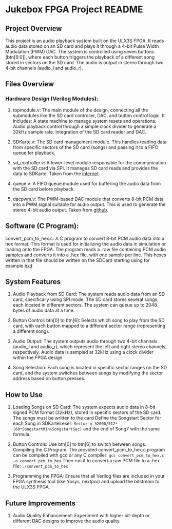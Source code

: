 # Jukebox FPGA Project README
## Project Overview
This project is an audio playback system built on the ULX3S FPGA. It reads audio data stored on an SD card and plays it through a 4-bit Pulse Width Modulation (PWM) DAC. The system is controlled using seven buttons (btn[6:0]), where each button triggers the playback of a different song stored in sectors on the SD card. The audio is output in stereo through two 4-bit channels (audio_l and audio_r).

## Files Overview
### Hardware Design (Verilog Modules):
1. topmodule.v:
    The main module of the design, connecting all the submodules like the SD card controller, DAC, and button control logic. It includes:
        A state machine to manage system resets and operations.
        Audio playback control through a simple clock divider to generate a 32kHz sample rate.
        Integration of the SD card reader and DAC.

1. SDKarte.v:
        The SD card management module. This handles reading data from specific sectors of the SD card (songs) and passing it to a FIFO queue for playback.

1. sd_controller.v:
        A lower-level module responsible for the communication with the SD card via SPI. It manages SD card reads and provides the data to SDKarte.
        Taken from the [internet](https://web.mit.edu/6.111/volume2/www/f2019/tools/sd_controller.v).

1. queue.v:
        A FIFO queue module used for buffering the audio data from the SD card before playback.

1. dacpwm.v:
        The PWM-based DAC module that converts 8-bit PCM data into a PWM signal suitable for audio output. This is used to generate the stereo 4-bit audio output.
        Taken from [github](https://github.com/emard/ulx3s-misc/blob/master/examples/audio/hdl/dacpwm.v).

## Software (C Program):
convert_pcm_to_hex.c:
    A C program to convert 8-bit PCM audio data into a hex format. This format is used for initializing the audio data in simulation or loading onto the FPGA. The program reads a .raw file containing PCM audio samples and converts it into a .hex file, with one sample per line. This hexes written in that file should be written on the SDCard starting using for example [hxd](https://mh-nexus.de/de/hxd/)

## System Features
1. Audio Playback from SD Card:
        The system reads audio data from an SD card, specifically using SPI mode. The SD card stores several songs, each located in different sectors. The system can queue up to 2048 bytes of audio data at a time.

1. Button Control:
        btn[0] to btn[6]: Selects which song to play from the SD card, with each button mapped to a different sector range (representing a different song).

1. Audio Output:
        The system outputs audio through two 4-bit channels (audio_l and audio_r), which represent the left and right stereo channels, respectively.
        Audio data is sampled at 32kHz using a clock divider within the FPGA design.

1. Song Selection:
        Each song is located in specific sector ranges on the SD card, and the system switches between songs by modifying the sector address based on button presses.

## How to Use

1. Loading Songs on SD Card:
        The system expects audio data in 8-bit signed PCM format (32kHz), stored in specific sectors of the SD card. The songs must be written to the card Define the Songstart Sector for each Song in SDKarteLeser:
    ```Sector = 32000/512*(60*SongstartMin+SongstartSec)```
    and the end of Song7 with the same formula.

1. Button Controls:
        Use btn[0] to btn[6] to switch between songs.
    Compiling the C Program: The provided convert_pcm_to_hex.c program can be compiled with gcc or any C compiler:
    ```gcc convert_pcm_to_hex.c -o convert_pcm_to_hex```
    Then run it to convert a raw PCM file to a .hex file:
    ```./convert_pcm_to_hex```

1. Programming the FPGA: Ensure that all Verilog files are included in your FPGA synthesis tool (like Yosys, nextpnr) and upload the bitstream to the ULX3S FPGA.

## Future Improvements

1. Audio Quality Enhancement:
    Experiment with higher bit-depth or different DAC designs to improve the audio quality.
